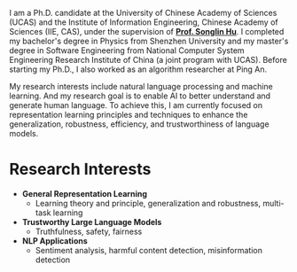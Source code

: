 I am a Ph.D. candidate at the University of Chinese Academy of Sciences (UCAS) and the Institute of Information Engineering, Chinese Academy of Sciences (IIE, CAS), under the supervision of [**Prof. Songlin Hu**](https://people.ucas.ac.cn/~husonglin?language=en). I completed my bachelor's degree in Physics from Shenzhen University and my master's degree in Software Engineering from National Computer System Engineering Research Institute of China (a joint program with UCAS). Before starting my Ph.D., I also worked as an algorithm researcher at Ping An.

My research interests include natural language processing and machine learning. And my research goal is to enable AI to better understand and generate human language. To achieve this, I am currently focused on representation learning principles and techniques to enhance the generalization, robustness, efficiency, and trustworthiness of language models.


# Research Interests
- **General Representation Learning**
  - Learning theory and principle, generalization and robustness, multi-task learning
- **Trustworthy Large Language Models**
  - Truthfulness, safety, fairness
- **NLP Applications**
  - Sentiment analysis, harmful content detection, misinformation detection
